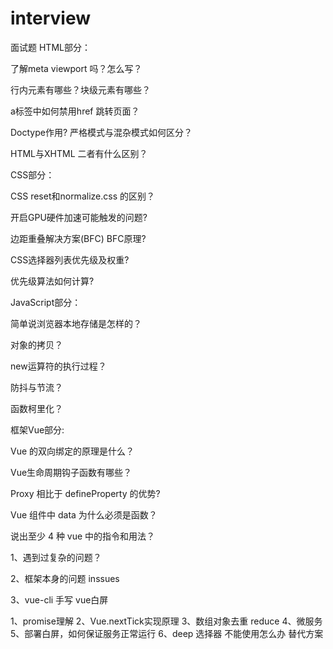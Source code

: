 # interview
面试题
HTML部分：
 
了解meta viewport 吗？怎么写？

行内元素有哪些？块级元素有哪些？

a标签中如何禁用href 跳转页面？

Doctype作用? 严格模式与混杂模式如何区分？

HTML与XHTML 二者有什么区别？


CSS部分：
 
CSS reset和normalize.css 的区别？

开启GPU硬件加速可能触发的问题?

边距重叠解决方案(BFC) BFC原理?

CSS选择器列表优先级及权重?

优先级算法如何计算?

 
JavaScript部分：
 
简单说浏览器本地存储是怎样的？

对象的拷贝？

new运算符的执行过程？

防抖与节流？

函数柯里化？


框架Vue部分:
 
Vue 的双向绑定的原理是什么？

Vue生命周期钩子函数有哪些？

Proxy 相比于 defineProperty 的优势?

Vue 组件中 data 为什么必须是函数？

说出至少 4 种 vue 中的指令和用法？

1、遇到过复杂的问题？

2、框架本身的问题  inssues 

3、vue-cli 手写
vue白屏


1、promise理解
2、Vue.nextTick实现原理
3、数组对象去重 reduce
4、微服务
5、部署白屏，如何保证服务正常运行
6、deep 选择器 不能使用怎么办  替代方案